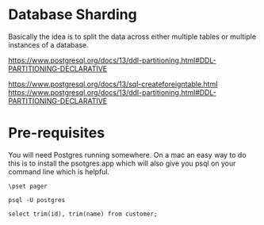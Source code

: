 # Database Sharding


Basically the idea is to split the data across either multiple tables or multiple instances of a database.


https://www.postgresql.org/docs/13/ddl-partitioning.html#DDL-PARTITIONING-DECLARATIVE

https://www.postgresql.org/docs/13/sql-createforeigntable.html
https://www.postgresql.org/docs/13/ddl-partitioning.html#DDL-PARTITIONING-DECLARATIVE


# Pre-requisites

You will need Postgres running somewhere. On a mac an easy way to do this is to install the psotgres.app which will also give you psql on your command line which is helpful.

```
\pset pager

psql -U postgres

select trim(id), trim(name) from customer;
```

